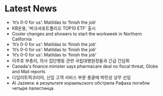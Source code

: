 # Latest News
-  ‘It’s 0-0 for us’: Matildas to ‘finish the job’
-  KB운용, '버크셔포트폴리오 TOP10 ETF' 출시
-  Cooler changes and showers to start the workweek in Northern California
-  ‘It’s 0-0 for us’: Matildas to ‘finish the job’
-  ‘It’s 0-0 for us’: Matildas to ‘finish the job’
-  ‘It’s 0-0 for us’: Matildas to ‘finish the job’
-  이주호 부총리, 의사 집단행동 관련 국립대병원장들과 긴급 간담회
-  Canada's finance minister says pharmacare deal no fiscal threat, Globe and Mail reports
-  다임러트럭코리아, 신임 고객 서비스 부문 총괄에 박민성 상무 선임
-  Al Jazeera: в результате израильского обстрела Рафаха погибли четыре палестинца
